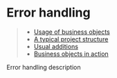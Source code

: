 # Error handling

> * [Usage of business objects](/advanced/usage)
> * [A typical project structure](structure)
> * [Usual additions](additions)
> * [Business objects in action](in-action)

Error handling description
